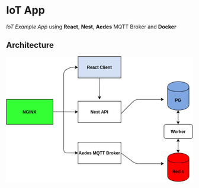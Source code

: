 # IoT App

_IoT Example App_ using **React**, **Nest**, **Aedes** MQTT Broker and **Docker**

## Architecture

![Arch](./docs/images/architecture.png)

